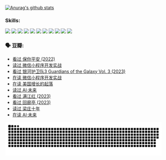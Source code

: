 
[![Anurag's github stats](https://github-readme-stats.vercel.app/api?username=w940853815)](https://github.com/anuraghazra/github-readme-stats)

### Skills:

<code><img height="32" src="https://cdn.jsdelivr.net/npm/simple-icons@v5/icons/python.svg"></code>
<code><img height="32" src="https://cdn.jsdelivr.net/npm/simple-icons@v5/icons/javascript.svg"></code>
<code><img height="32" src="https://cdn.jsdelivr.net/npm/simple-icons@v5/icons/django.svg"></code>
<code><img height="32" src="https://cdn.jsdelivr.net/npm/simple-icons@v5/icons/flask.svg"></code>
<code><img height="32" src="https://cdn.jsdelivr.net/npm/simple-icons@v5/icons/vuetify.svg"></code>
<code><img height="32" src="https://cdn.jsdelivr.net/npm/simple-icons@v5/icons/git.svg"></code>
<code><img height="32" src="https://cdn.jsdelivr.net/npm/simple-icons@v5/icons/docker.svg"></code>
<code><img height="32" src="https://cdn.jsdelivr.net/npm/simple-icons@v5/icons/postgresql.svg"></code>
<code><img height="32" src="https://cdn.jsdelivr.net/npm/simple-icons@v5/icons/elasticsearch.svg"></code>
<code><img height="32" src="https://cdn.jsdelivr.net/npm/simple-icons@v5/icons/macos.svg"></code>
<code><img height="32" src="https://cdn.jsdelivr.net/npm/simple-icons@v5/icons/linux.svg"></code>

### 🗣 豆瓣:

<!-- DOUBAN-ACTIVITIES:START -->
- [看过 保你平安‎ (2022)](https://www.douban.com/people/136069238/status/4239139510/?_i=84332693)
- [读过 微信小程序开发实战](https://www.douban.com/people/136069238/status/4237321528/?_i=84332693)
- [看过 银河护卫队3 Guardians of the Galaxy Vol. 3‎ (2023)](https://www.douban.com/people/136069238/status/4236631849/?_i=84332693)
- [在读 微信小程序开发实战](https://www.douban.com/people/136069238/status/4230177692/?_i=84332693)
- [在读 美国增长的起落](https://www.douban.com/people/136069238/status/4220055912/?_i=84332694)
- [读过 AI·未来](https://www.douban.com/people/136069238/status/4220054171/?_i=84332694)
- [看过 满江红‎ (2023)](https://www.douban.com/people/136069238/status/4219146433/?_i=84332694)
- [看过 回廊亭‎ (2023)](https://www.douban.com/people/136069238/status/4215992758/?_i=84332694)
- [读过 梁庄十年](https://www.douban.com/people/136069238/status/4206664969/?_i=84332694)
- [在读 AI·未来](https://www.douban.com/people/136069238/status/4206653520/?_i=84332694)
<!-- DOUBAN-ACTIVITIES:END -->


![Snake animation](https://raw.githubusercontent.com/w940853815/w940853815/output/github-contribution-grid-snake.svg)

<!--
**w940853815/w940853815** is a ✨ _special_ ✨ repository because its `README.md` (this file) appears on your GitHub profile.

Here are some ideas to get you started:

- 🔭 I’m currently working on ...
- 🌱 I’m currently learning ...
- 👯 I’m looking to collaborate on ...
- 🤔 I’m looking for help with ...
- 💬 Ask me about ...
- 📫 How to reach me: ...
- 😄 Pronouns: ...
- ⚡ Fun fact: ...
-->
